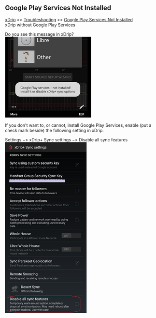 ## Google Play Services Not Installed
[xDrip](../README.md) >> [Troubleshooting](./Troubleshooting_page) >> [Google Play Services Not Installed](./GooglePlayServices_NotInstalled)  
xDrip without Google Play Services  
  
  
Do you see this message in xDrip?  
![](./images/GoogPlySrvcs_Not_Installed.png)  
  
If you don't want to, or cannot, install Google Play Services, enable (put a check mark beside) the following setting in xDrip.  
  
Settings &#8722;> xDrip+ Sync settings &#8722;> Disable all sync features  
![](./images/DisableAllSyncFeatures.png)  
    
